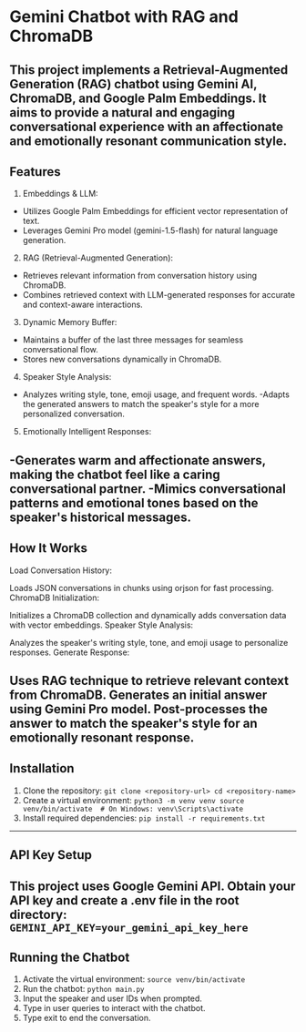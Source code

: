 # Gemini Chatbot with RAG and ChromaDB

This project implements a Retrieval-Augmented Generation (RAG) chatbot using Gemini AI, ChromaDB, and Google Palm Embeddings. It aims to provide a natural and engaging conversational experience with an affectionate and emotionally resonant communication style.
---
## Features
1. Embeddings & LLM:

- Utilizes Google Palm Embeddings for efficient vector representation of text.
- Leverages Gemini Pro model (gemini-1.5-flash) for natural language generation.

2. RAG (Retrieval-Augmented Generation):

- Retrieves relevant information from conversation history using ChromaDB.
- Combines retrieved context with LLM-generated responses for accurate and context-aware interactions.

3. Dynamic Memory Buffer:

- Maintains a buffer of the last three messages for seamless conversational flow.
- Stores new conversations dynamically in ChromaDB.

4. Speaker Style Analysis:

- Analyzes writing style, tone, emoji usage, and frequent words.
-Adapts the generated answers to match the speaker's style for a more personalized conversation.

5. Emotionally Intelligent Responses:

-Generates warm and affectionate answers, making the chatbot feel like a caring conversational partner.
-Mimics conversational patterns and emotional tones based on the speaker's historical messages.
---
## How It Works
Load Conversation History:

Loads JSON conversations in chunks using orjson for fast processing.
ChromaDB Initialization:

Initializes a ChromaDB collection and dynamically adds conversation data with vector embeddings.
Speaker Style Analysis:

Analyzes the speaker's writing style, tone, and emoji usage to personalize responses.
Generate Response:

Uses RAG technique to retrieve relevant context from ChromaDB.
Generates an initial answer using Gemini Pro model.
Post-processes the answer to match the speaker's style for an emotionally resonant response.
---
## Installation
1. Clone the repository:
``
git clone <repository-url>
cd <repository-name>
``
2. Create a virtual environment:
``
python3 -m venv venv
source venv/bin/activate  # On Windows: venv\Scripts\activate
``
3. Install required dependencies:
``
pip install -r requirements.txt
``
---
## API Key Setup
This project uses Google Gemini API. Obtain your API key and create a .env file in the root directory:
``
GEMINI_API_KEY=your_gemini_api_key_here
``
---
## Running the Chatbot
1. Activate the virtual environment:
``
source venv/bin/activate
``
2. Run the chatbot:
``
python main.py
``
3. Input the speaker and user IDs when prompted.
4. Type in user queries to interact with the chatbot.
5. Type exit to end the conversation.
